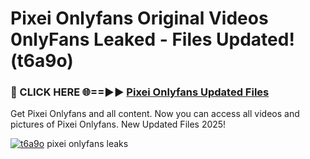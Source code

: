 # Pixei Onlyfans Original Videos 0nlyFans Leaked - Files Updated! (t6a9o)

<h3>🔴 CLICK HERE 🌐==►► <a href="https://tinyurl.com/2jnfzry5" rel="nofollow">Pixei Onlyfans Updated Files</a></h3>

Get Pixei Onlyfans and all content. Now you can access all videos and pictures of Pixei Onlyfans. New Updated Files 2025!

[![t6a9o](https://i.imgur.com/GyGTBgg.gif)](https://tinyurl.com/2jnfzry5)
pixei onlyfans leaks